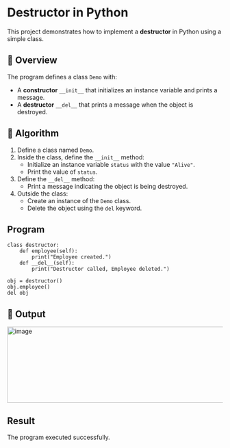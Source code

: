 # Destructor in Python

This project demonstrates how to implement a **destructor** in Python using a simple class.

## 🚀 Overview

The program defines a class `Demo` with:

- A **constructor** `__init__` that initializes an instance variable and prints a message.
- A **destructor** `__del__` that prints a message when the object is destroyed.

## 🧠 Algorithm

1. Define a class named `Demo`.
2. Inside the class, define the `__init__` method:
   - Initialize an instance variable `status` with the value `"Alive"`.
   - Print the value of `status`.
3. Define the `__del__` method:
   - Print a message indicating the object is being destroyed.
4. Outside the class:
   - Create an instance of the `Demo` class.
   - Delete the object using the `del` keyword.
## Program

    class destructor:
        def employee(self):
            print("Employee created.")
        def __del__(self):
            print("Destructor called, Employee deleted.")
        
    obj = destructor()
    obj.employee()
    del obj

## 🧪 Output
<img width="860" height="178" alt="image" src="https://github.com/user-attachments/assets/9dba5b95-fdf1-40d5-a487-9bdd333d29bf" />

## Result

The program executed successfully.
